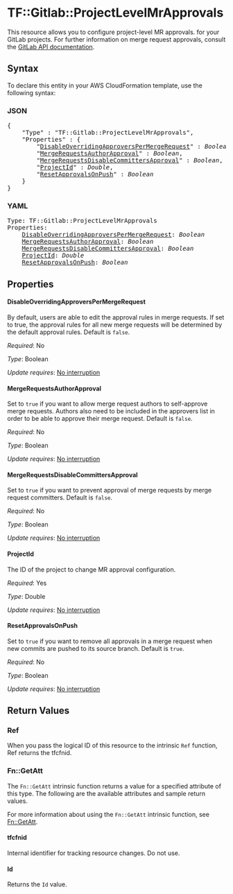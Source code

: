# TF::Gitlab::ProjectLevelMrApprovals

This resource allows you to configure project-level MR approvals. for your GitLab projects.
For further information on merge request approvals, consult the [GitLab API
documentation](https://docs.gitlab.com/ee/api/merge_request_approvals.html#project-level-mr-approvals).

## Syntax

To declare this entity in your AWS CloudFormation template, use the following syntax:

### JSON

<pre>
{
    "Type" : "TF::Gitlab::ProjectLevelMrApprovals",
    "Properties" : {
        "<a href="#disableoverridingapproverspermergerequest" title="DisableOverridingApproversPerMergeRequest">DisableOverridingApproversPerMergeRequest</a>" : <i>Boolean</i>,
        "<a href="#mergerequestsauthorapproval" title="MergeRequestsAuthorApproval">MergeRequestsAuthorApproval</a>" : <i>Boolean</i>,
        "<a href="#mergerequestsdisablecommittersapproval" title="MergeRequestsDisableCommittersApproval">MergeRequestsDisableCommittersApproval</a>" : <i>Boolean</i>,
        "<a href="#projectid" title="ProjectId">ProjectId</a>" : <i>Double</i>,
        "<a href="#resetapprovalsonpush" title="ResetApprovalsOnPush">ResetApprovalsOnPush</a>" : <i>Boolean</i>
    }
}
</pre>

### YAML

<pre>
Type: TF::Gitlab::ProjectLevelMrApprovals
Properties:
    <a href="#disableoverridingapproverspermergerequest" title="DisableOverridingApproversPerMergeRequest">DisableOverridingApproversPerMergeRequest</a>: <i>Boolean</i>
    <a href="#mergerequestsauthorapproval" title="MergeRequestsAuthorApproval">MergeRequestsAuthorApproval</a>: <i>Boolean</i>
    <a href="#mergerequestsdisablecommittersapproval" title="MergeRequestsDisableCommittersApproval">MergeRequestsDisableCommittersApproval</a>: <i>Boolean</i>
    <a href="#projectid" title="ProjectId">ProjectId</a>: <i>Double</i>
    <a href="#resetapprovalsonpush" title="ResetApprovalsOnPush">ResetApprovalsOnPush</a>: <i>Boolean</i>
</pre>

## Properties

#### DisableOverridingApproversPerMergeRequest

By default, users are able to edit the approval rules in merge requests. If set to true,
the approval rules for all new merge requests will be determined by the default approval rules. Default is `false`.

_Required_: No

_Type_: Boolean

_Update requires_: [No interruption](https://docs.aws.amazon.com/AWSCloudFormation/latest/UserGuide/using-cfn-updating-stacks-update-behaviors.html#update-no-interrupt)

#### MergeRequestsAuthorApproval

Set to `true` if you want to allow merge request authors to self-approve merge requests. Authors
also need to be included in the approvers list in order to be able to approve their merge request. Default is `false`.

_Required_: No

_Type_: Boolean

_Update requires_: [No interruption](https://docs.aws.amazon.com/AWSCloudFormation/latest/UserGuide/using-cfn-updating-stacks-update-behaviors.html#update-no-interrupt)

#### MergeRequestsDisableCommittersApproval

Set to `true` if you want to prevent approval of merge requests by merge request committers. Default is `false`.

_Required_: No

_Type_: Boolean

_Update requires_: [No interruption](https://docs.aws.amazon.com/AWSCloudFormation/latest/UserGuide/using-cfn-updating-stacks-update-behaviors.html#update-no-interrupt)

#### ProjectId

The ID of the project to change MR approval configuration.

_Required_: Yes

_Type_: Double

_Update requires_: [No interruption](https://docs.aws.amazon.com/AWSCloudFormation/latest/UserGuide/using-cfn-updating-stacks-update-behaviors.html#update-no-interrupt)

#### ResetApprovalsOnPush

Set to `true` if you want to remove all approvals in a merge request when new commits are pushed to its source branch. Default is `true`.

_Required_: No

_Type_: Boolean

_Update requires_: [No interruption](https://docs.aws.amazon.com/AWSCloudFormation/latest/UserGuide/using-cfn-updating-stacks-update-behaviors.html#update-no-interrupt)

## Return Values

### Ref

When you pass the logical ID of this resource to the intrinsic `Ref` function, Ref returns the tfcfnid.

### Fn::GetAtt

The `Fn::GetAtt` intrinsic function returns a value for a specified attribute of this type. The following are the available attributes and sample return values.

For more information about using the `Fn::GetAtt` intrinsic function, see [Fn::GetAtt](https://docs.aws.amazon.com/AWSCloudFormation/latest/UserGuide/intrinsic-function-reference-getatt.html).

#### tfcfnid

Internal identifier for tracking resource changes. Do not use.

#### Id

Returns the <code>Id</code> value.

